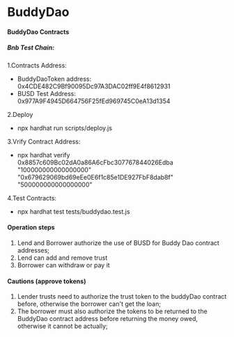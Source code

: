 # BuddyDao

#### BuddyDao Contracts

##### Bnb  Test Chain:
1.Contracts Address:  
 - BuddyDaoToken address: 0x4CDE482C9Bf90095Dc97A3DAC02ff9E4f8612931
 - BUSD Test Address: 0x977A9F4945D664756F25fEd969745C0eA13d1354

2.Deploy 
 - npx hardhat run scripts/deploy.js  

3.Vrify Contract Address:
 - npx hardhat verify 0x8857c609Bc02dA0a86A6cFbc307767844026Edba "100000000000000000" "0x679629069bd69eEe0E6f1c85e1DE927FbF8dab8f" "500000000000000000"

4.Test Contracts:
 - npx hardhat test tests/buddydao.test.js


#### Operation steps
1. Lend and Borrower authorize the use of BUSD for Buddy Dao contract addresses;
2. Lend can add and remove trust
3. Borrower can withdraw or pay it


#### Cautions (approve tokens)
1. Lender trusts need to authorize the trust token to the buddyDao contract before, otherwise the borrower can't get the loan;
2. The borrower must also authorize the tokens to be returned to the BuddyDao contract address before returning the money owed, otherwise it cannot be actually;